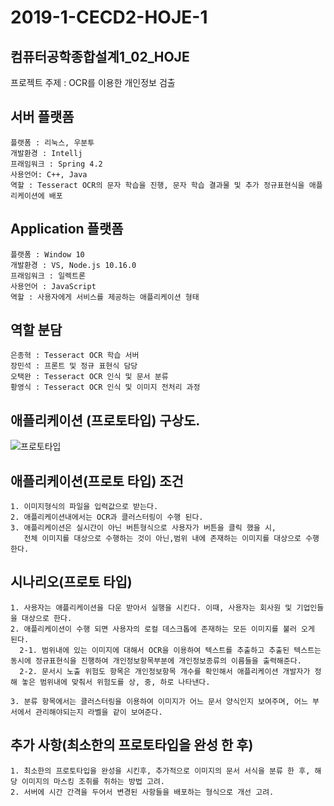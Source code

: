 # 2019-1-CECD2-HOJE-1
컴퓨터공학종합설계1_02_HOJE
----
프로젝트 주제 : OCR를 이용한 개인정보 검출

서버 플랫폼 
--------------
	플랫폼 : 리눅스, 우분투
	개발환경 : Intellj
	프래임워크 : Spring 4.2
	사용언어: C++, Java
	역할 : Tesseract OCR의 문자 학습을 진행, 문자 학습 결과물 및 추가 정규표현식을 애플리케이션에 배포

Application 플랫폼
----------------------
	플랫폼 : Window 10
	개발환경 : VS, Node.js 10.16.0
	프래임워크 : 일렉트론
	사용언어 : JavaScript 
	역할 : 사용자에게 서비스를 제공하는 애플리케이션 형태

역할 분담
---------
	은종혁 : Tesseract OCR 학습 서버
	장민석 : 프론트 및 정규 표현식 담당
	오택완 : Tesseract OCR 인식 및 문서 분류
	황영식 : Tesseract OCR 인식 및 이미지 전처리 과정


애플리케이션 (프로토타입) 구상도.
----
![프로토타입](https://user-images.githubusercontent.com/26684848/60570792-396f2880-9dad-11e9-8dbc-1324b17c4948.PNG)

애플리케이션(프로토 타입) 조건
------------------------
	1. 이미지형식의 파일을 입력값으로 받는다.
	2. 애플리케이션내에서는 OCR과 클러스터링이 수행 된다.
	3. 애플리케이션은 실시간이 아닌 버튼형식으로 사용자가 버튼을 클릭 했을 시, 
	   전체 이미지를 대상으로 수행하는 것이 아닌,범위 내에 존재하는 이미지를 대상으로 수행한다.
	
시나리오(프로토 타입)
-----------
	1. 사용자는 애플리케이션을 다운 받아서 실행을 시킨다. 이때, 사용자는 회사원 및 기업인들을 대상으로 한다.
	2. 애플리케이션이 수행 되면 사용자의 로컬 데스크톱에 존재하는 모든 이미지를 불러 오게 된다. 
	  2-1. 범위내에 있는 이미지에 대해서 OCR을 이용하여 텍스트를 추출하고 추출된 텍스트는 동시에 정규표현식을 진행하여 개인정보항목부분에 개인정보종류의 이름들을 출력해준다.
	  2-2. 문서시 노출 위험도 항목은 개인정보항목 개수를 확인해서 애플리케이션 개발자가 정해 놓은 범위내에 맞춰서 위험도를 상, 중, 하로 나타낸다.

	3. 분류 항목에서는 클러스터링을 이용하여 이미지가 어느 문서 양식인지 보여주며, 어느 부서에서 관리해야되는지 라벨을 같이 보여준다.

추가 사항(최소한의 프로토타입을 완성 한 후)
-------
	1. 최소한의 프로토타입을 완성을 시킨후, 추가적으로 이미지의 문서 서식을 분류 한 후, 해당 이미지의 마스킹 조취를 취하는 방법 고려. 
	2. 서버에 시간 간격을 두어서 변경된 사항들을 배포하는 형식으로 개선 고려.
